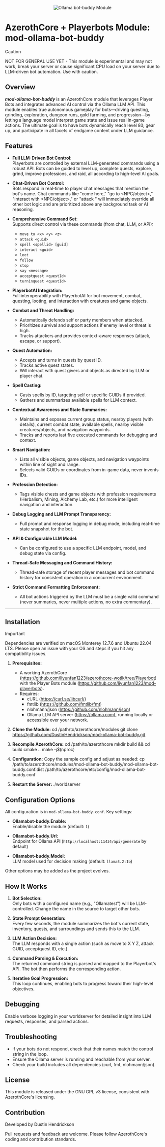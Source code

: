 <p align="center">
  <img src="./icon.png" alt="Ollama bot-buddy Module" title="Ollama bot-buddy Module Icon">
</p>

# AzerothCore + Playerbots Module: mod-ollama-bot-buddy

> [!CAUTION]
> NOT FOR GENERAL USE YET -
> This module is experimental and may not work, break your server or cause significant CPU load on your server due to LLM-driven bot automation. Use with caution.

## Overview

***mod-ollama-bot-buddy*** is an AzerothCore module that leverages Player Bots and integrates advanced AI control via the Ollama LLM API. This module enables true autonomous gameplay for bots—driving questing, grinding, exploration, dungeon runs, gold farming, and progression—by letting a language model interpret game state and issue real in-game actions. The ultimate goal is to have bots dynamically reach level 80, gear up, and participate in all facets of endgame content under LLM guidance.

## Features

- **Full LLM-Driven Bot Control:**  
  Playerbots are controlled by external LLM-generated commands using a robust API. Bots can be guided to level up, complete quests, explore, grind, improve professions, and raid, all according to high-level AI goals.

- **Chat-Driven Bot Control:**  
  Bots respond in real-time to player chat messages that mention the bot's name. Chat commands like "come here," "go to <NPC/object>," "interact with <NPC/object>," or "attack <target>" will immediately override all other bot logic and are prioritized above any background task or AI reasoning.

- **Comprehensive Command Set:**  
  Supports direct control via these commands (from chat, LLM, or API):  
  - `move to <x> <y> <z>`  
  - `attack <guid>`  
  - `spell <spellid> [guid]`  
  - `interact <guid>`  
  - `loot`  
  - `follow`  
  - `stop`  
  - `say <message>`  
  - `acceptquest <questId>`  
  - `turninquest <questId>`

- **PlayerbotAI Integration:**  
  Full interoperability with PlayerbotAI for bot movement, combat, questing, looting, and interaction with creatures and game objects.

- **Combat and Threat Handling:**  
  - Automatically defends self or party members when attacked.
  - Prioritizes survival and support actions if enemy level or threat is high.
  - Tracks attackers and provides context-aware responses (attack, escape, or support).

- **Quest Automation:**  
  - Accepts and turns in quests by quest ID.
  - Tracks active quest states.
  - Will interact with quest givers and objects as directed by LLM or player chat.

- **Spell Casting:**  
  - Casts spells by ID, targeting self or specific GUIDs if provided.
  - Gathers and summarizes available spells for LLM context.

- **Contextual Awareness and State Summaries:**  
  - Maintains and exposes current group status, nearby players (with details), current combat state, available spells, nearby visible creatures/objects, and navigation waypoints.
  - Tracks and reports last five executed commands for debugging and context.

- **Smart Navigation:**  
  - Lists all visible objects, game objects, and navigation waypoints within line of sight and range.
  - Selects valid GUIDs or coordinates from in-game data, never invents IDs.

- **Profession Detection:**  
  - Tags visible chests and game objects with profession requirements (Herbalism, Mining, Alchemy Lab, etc.) for more intelligent navigation and interaction.

- **Debug Logging and LLM Prompt Transparency:**  
  - Full prompt and response logging in debug mode, including real-time state snapshot for the bot.

- **API & Configurable LLM Model:**  
  - Can be configured to use a specific LLM endpoint, model, and debug state via config.

- **Thread-Safe Messaging and Command History:**  
  - Thread-safe storage of recent player messages and bot command history for consistent operation in a concurrent environment.

- **Strict Command Formatting Enforcement:**  
  - All bot actions triggered by the LLM must be a single valid command (never summaries, never multiple actions, no extra commentary).

---

## Installation

> [!IMPORTANT]
> Dependencies are verified on macOS Monterey 12.7.6 and Ubuntu 22.04 LTS. Please open an issue with your OS and steps if you hit any compatibility issues.

1. **Prerequisites:**
   - A working AzerothCore (https://github.com/liyunfan1223/azerothcore-wotlk/tree/Playerbot) with the Player Bots module (https://github.com/liyunfan1223/mod-playerbots).
   - Requires:
     - cURL (https://curl.se/libcurl/)
     - fmtlib (https://github.com/fmtlib/fmt)
     - nlohmann/json (https://github.com/nlohmann/json)
     - Ollama LLM API server (https://ollama.com), running locally or accessible over your network.

2. **Clone the Module:**
   cd /path/to/azerothcore/modules
   git clone https://github.com/DustinHendrickson/mod-ollama-bot-buddy.git

3. **Recompile AzerothCore:**
   cd /path/to/azerothcore
   mkdir build && cd build
   cmake ..
   make -j$(nproc)

4. **Configuration:**
   Copy the sample config and adjust as needed:
   cp /path/to/azerothcore/modules/mod-ollama-bot-buddy/mod-ollama-bot-buddy.conf.dist /path/to/azerothcore/etc/config/mod-ollama-bot-buddy.conf

5. **Restart the Server:**
   ./worldserver

## Configuration Options

All configuration is in `mod-ollama-bot-buddy.conf`. Key settings:

- **Ollamabot-buddy.Enable:**  
  Enable/disable the module (default: `1`)

- **Ollamabot-buddy.Url:**  
  Endpoint for Ollama API (`http://localhost:11434/api/generate` by default)

- **Ollamabot-buddy.Model:**  
  LLM model used for decision making (default: `llama3.2:1b`)

Other options may be added as the project evolves.

## How It Works

1. **Bot Selection:**  
   Only bots with a configured name (e.g., "Ollamatest") will be LLM-controlled. Change the name in the source to target other bots.

2. **State Prompt Generation:**  
   Every few seconds, the module summarizes the bot's current state, inventory, quests, and surroundings and sends this to the LLM.

3. **LLM Action Decision:**  
   The LLM responds with a single action (such as move to X Y Z, attack GUID, acceptquest ID, etc.).

4. **Command Parsing & Execution:**  
   The returned command string is parsed and mapped to the Playerbot's API. The bot then performs the corresponding action.

5. **Iterative Goal Progression:**  
   This loop continues, enabling bots to progress toward their high-level objectives.

## Debugging

Enable verbose logging in your worldserver for detailed insight into LLM requests, responses, and parsed actions.

## Troubleshooting

- If your bots do not respond, check that their names match the control string in the loop.
- Ensure the Ollama server is running and reachable from your server.
- Check your build includes all dependencies (curl, fmt, nlohmann/json).

## License

This module is released under the GNU GPL v3 license, consistent with AzerothCore's licensing.

## Contribution

Developed by Dustin Hendrickson

Pull requests and feedback are welcome. Please follow AzerothCore's coding and contribution standards.

